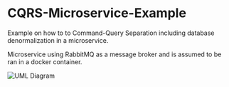 # CQRS-Microservice-Example
Example on how to to Command-Query Separation including database denormalization in a microservice.

Microservice using RabbitMQ as a message broker and is assumed to be ran in a docker container.

![UML Diagram](https://i.imgur.com/0iaJVpN.png)
